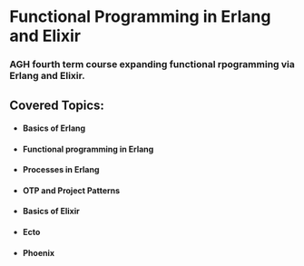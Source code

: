 # Functional Programming in Erlang and Elixir
### AGH fourth term course expanding functional rpogramming via Erlang and Elixir. 

## Covered Topics:
- #### Basics of Erlang
- #### Functional programming in Erlang 
- #### Processes in Erlang
- #### OTP and Project Patterns
- #### Basics of Elixir
- #### Ecto
- #### Phoenix